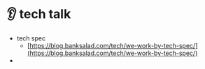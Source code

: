 # 👂 tech talk

* tech spec&#x20;
  * [https://blog.banksalad.com/tech/we-work-by-tech-spec/](https://blog.banksalad.com/tech/we-work-by-tech-spec/)
*
